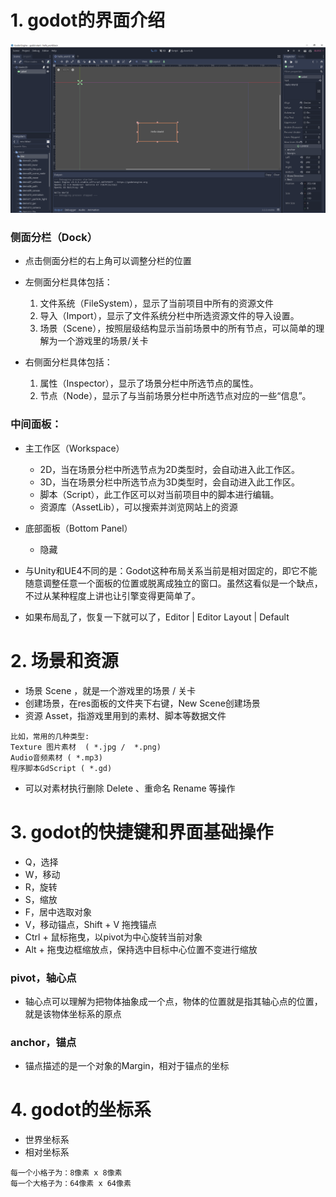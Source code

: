 # 1. godot的界面介绍

![Image text](image/godot-editor.PNG)

### 侧面分栏（Dock）

- 点击侧面分栏的右上角可以调整分栏的位置


- 左侧面分栏具体包括：
  1. 文件系统（FileSystem），显示了当前项目中所有的资源文件
  2. 导入（Import），显示了文件系统分栏中所选资源文件的导入设置。
  3. 场景（Scene），按照层级结构显示当前场景中的所有节点，可以简单的理解为一个游戏里的场景/关卡


- 右侧面分栏具体包括：
  1. 属性（Inspector），显示了场景分栏中所选节点的属性。
  2. 节点（Node），显示了与当前场景分栏中所选节点对应的一些“信息”。

### 中间面板：

- 主工作区（Workspace）
  - 2D，当在场景分栏中所选节点为2D类型时，会自动进入此工作区。
  - 3D，当在场景分栏中所选节点为3D类型时，会自动进入此工作区。
  - 脚本（Script），此工作区可以对当前项目中的脚本进行编辑。
  - 资源库（AssetLib），可以搜索并浏览网站上的资源

- 底部面板（Bottom Panel）
  - 隐藏


- 与Unity和UE4不同的是：Godot这种布局关系当前是相对固定的，即它不能随意调整任意一个面板的位置或脱离成独立的窗口。虽然这看似是一个缺点，不过从某种程度上讲也让引擎变得更简单了。

- 如果布局乱了，恢复一下就可以了，Editor | Editor Layout | Default

# 2. 场景和资源

- 场景 Scene ，就是一个游戏里的场景 / 关卡
- 创建场景，在res面板的文件夹下右键，New Scene创建场景
- 资源 Asset，指游戏里用到的素材、脚本等数据文件

```
比如，常用的几种类型:
Texture 图片素材  ( *.jpg /  *.png)
Audio音频素材 ( *.mp3)
程序脚本GdScript ( *.gd)
```

- 可以对素材执行删除 Delete 、重命名 Rename 等操作

# 3. godot的快捷键和界面基础操作

- Q，选择
- W，移动
- R，旋转
- S，缩放
- F，居中选取对象
- V，移动锚点，Shift + V 拖拽锚点
- Ctrl + 鼠标拖曳，以pivot为中心旋转当前对象
- Alt + 拖曳边框缩放点，保持选中目标中心位置不变进行缩放

### pivot，轴心点

- 轴心点可以理解为把物体抽象成一个点，物体的位置就是指其轴心点的位置，就是该物体坐标系的原点

### anchor，锚点

- 锚点描述的是一个对象的Margin，相对于锚点的坐标

# 4. godot的坐标系

- 世界坐标系
- 相对坐标系

```
每一个小格子为：8像素 x 8像素
每一个大格子为：64像素 x 64像素
```
